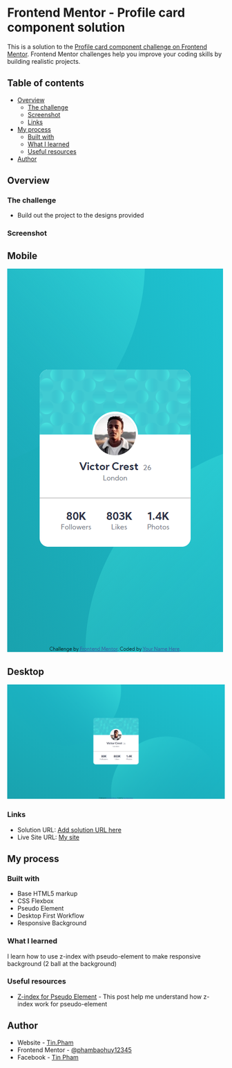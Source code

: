 # Frontend Mentor - Profile card component solution

This is a solution to the [Profile card component challenge on Frontend Mentor](https://www.frontendmentor.io/challenges/profile-card-component-cfArpWshJ). Frontend Mentor challenges help you improve your coding skills by building realistic projects. 

## Table of contents

- [Overview](#overview)
  - [The challenge](#the-challenge)
  - [Screenshot](#screenshot)
  - [Links](#links)
- [My process](#my-process)
  - [Built with](#built-with)
  - [What I learned](#what-i-learned)
  - [Useful resources](#useful-resources)
- [Author](#author)

## Overview

### The challenge

- Build out the project to the designs provided

### Screenshot

## Mobile
![](./screenshot/mobile-design.png)


## Desktop
![](./screenshot/desktop-design.png)



### Links

- Solution URL: [Add solution URL here](https://your-solution-url.com)
- Live Site URL: [My site](https://hungry-morse-ff6404.netlify.app/)

## My process

### Built with

- Base HTML5 markup
- CSS Flexbox
- Pseudo Element 
- Desktop First Workflow
- Responsive Background

### What I learned

I learn how to use z-index with pseudo-element to make responsive background (2 ball at the background)

### Useful resources

- [Z-index for Pseudo Element](https://stackoverflow.com/questions/12463061/z-index-behaviour-on-pseudo-elementsm) - This post help me understand how z-index work for pseudo-element

## Author

- Website - [Tin.Pham](https://github.com/tin-pham)
- Frontend Mentor - [@phambaohuy12345](https://www.frontendmentor.io/profile/phambaohuy12345)
- Facebook - [Tin Pham](https://www.facebook.com/joseph.webdev)




